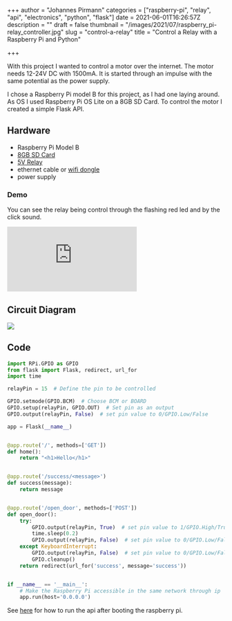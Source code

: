 +++
author = "Johannes Pirmann"
categories = ["raspberry-pi", "relay", "api", "electronics", "python", "flask"]
date = 2021-06-01T16:26:57Z
description = ""
draft = false
thumbnail = "/images/2021/07/raspberry_pi-relay_controller.jpg"
slug = "control-a-relay"
title = "Control a Relay with a Raspberry Pi and Python"

+++


With this project I wanted to control a motor over the internet. The motor needs 12-24V DC with 1500mA. It is started through an impulse with the same potential as the power supply.

I chose a Raspberry Pi model B for this project, as I had one laying around. As OS I used Raspberry Pi OS Lite on a 8GB SD Card. To control the motor I created a simple Flask API.

## Hardware

* Raspberry Pi Model B
* [8GB SD Card](https://www.amazon.de/SanDisk-SDSDB-8192-BULK-Secure-Digital-Speicherkarte/dp/B000UZL0YU/ref=sr_1_3?__mk_de_DE=%C3%85M%C3%85%C5%BD%C3%95%C3%91&crid=34QMCF02EMGAH&dchild=1&keywords=sandisk+8gb+sd+karte&qid=1622633571&sprefix=san+disk+8gb+s%2Caps%2C156&sr=8-3)
* [5V Relay](https://www.az-delivery.de/products/relais-modul?variant=8138392109152)
* ethernet cable or [wifi dongle](https://www.amazon.de/AVM-MU-MIMO-Dualband-WLAN-5-GHz-Verbindungen-Multi-User-MIMO/dp/B074H1GDBJ/ref=sr_1_5?__mk_de_DE=%C3%85M%C3%85%C5%BD%C3%95%C3%91&crid=2RXNVJN032HUP&dchild=1&keywords=fritz+wlan+usb+stick+n+v2&qid=1622633494&sprefix=fritz+wlan+usb%2Caps%2C157&sr=8-5)
* power supply

### Demo

You can see the relay being control through the flashing red led and by the click sound.

<iframe  src="https://www.youtube.com/embed/Ih_BLnO3msk?feature=oembed" frameborder="0" allow="accelerometer; autoplay; clipboard-write; encrypted-media; gyroscope; picture-in-picture" allowfullscreen></iframe>

## Circuit Diagram

<img src="/images/2021/07/diagram.png">


## Code

```python
import RPi.GPIO as GPIO
from flask import Flask, redirect, url_for
import time

relayPin = 15  # Define the pin to be controlled

GPIO.setmode(GPIO.BCM)  # Choose BCM or BOARD
GPIO.setup(relayPin, GPIO.OUT)  # Set pin as an output
GPIO.output(relayPin, False)  # set pin value to 0/GPIO.Low/False

app = Flask(__name__)


@app.route('/', methods=['GET'])
def home():
    return "<h1>Hello</h1>"


@app.route('/success/<message>')
def success(message):
    return message


@app.route('/open_door', methods=['POST'])
def open_door():
    try:
        GPIO.output(relayPin, True)  # set pin value to 1/GPIO.High/True
        time.sleep(0.2)
        GPIO.output(relayPin, False)  # set pin value to 0/GPIO.Low/False
    except KeyboardInterrupt:
        GPIO.output(relayPin, False)  # set pin value to 0/GPIO.Low/False
        GPIO.cleanup()
    return redirect(url_for('success', message='success'))


if __name__ == '__main__':
    # Make the Raspberry Pi accessible in the same network through ip
    app.run(host='0.0.0.0')
```

See [here](https://www.raspberrypi-spy.co.uk/2015/10/how-to-autorun-a-python-script-on-boot-using-systemd/) for how to run the api after booting the raspberry pi.

